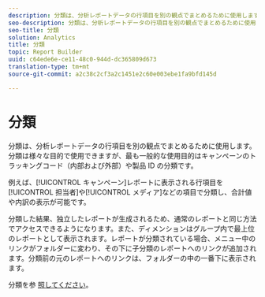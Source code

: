 ```yaml
---
description: 分類は、分析レポートデータの行項目を別の観点でまとめるために使用します。分類は様々な目的で使用できますが、最も一般的な使用目的はキャンペーンのトラッキングコード（内部および外部）や製品 ID の分類です。
seo-description: 分類は、分析レポートデータの行項目を別の観点でまとめるために使用します。分類は様々な目的で使用できますが、最も一般的な使用目的はキャンペーンのトラッキングコード（内部および外部）や製品 ID の分類です。
seo-title: 分類
solution: Analytics
title: 分類
topic: Report Builder
uuid: c64ede6e-ce11-48c0-944d-dc365809d673
translation-type: tm+mt
source-git-commit: a2c38c2cf3a2c1451e2c60e003ebe1fa9bfd145d

---
```



# 分類

分類は、分析レポートデータの行項目を別の観点でまとめるために使用します。分類は様々な目的で使用できますが、最も一般的な使用目的はキャンペーンのトラッキングコード（内部および外部）や製品 ID の分類です。

例えば、[!UICONTROL キャンペーン]レポートに表示される行項目を[!UICONTROL 担当者]や[!UICONTROL メディア]などの項目で分類し、合計値や内訳の表示が可能です。

分類した結果、独立したレポートが生成されるため、通常のレポートと同じ方法でアクセスできるようになります。また、ディメンションはグループ内で最上位のレポートとして表示されます。レポートが分類されている場合、メニュー中のリンクがフォルダーに変わり、その下に子分類のレポートへのリンクが追加されます。分類前の元のレポートへのリンクは、フォルダーの中の一番下に表示されます。

分類を参 [照してください](/help/components/c-classifications2/c-classifications.md)。
